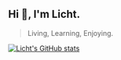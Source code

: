 ## Hi 👋, I'm Licht.

> Living, Learning, Enjoying.

<!-- [![Notes](https://img.shields.io/badge/Notes-blue)](https://ewigl.github.io/notes/) -->

[![Licht's GitHub stats](https://github-readme-stats.vercel.app/api?username=ewigl&show_icons=true&rank_icon&hide=contribs)](https://github.com/ewigl?tab=repositories)
